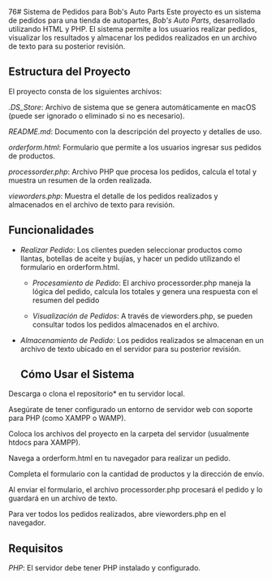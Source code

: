 

76# Sistema de Pedidos para Bob's Auto Parts
Este proyecto es un sistema de pedidos para una tienda de autopartes, *Bob's Auto Parts*, desarrollado utilizando HTML y PHP.
El sistema permite a los usuarios realizar pedidos, visualizar los resultados y almacenar los pedidos realizados en un
archivo de texto para su posterior revisión.

## Estructura del Proyecto
El proyecto consta de los siguientes archivos:

*.DS_Store*: Archivo de sistema que se genera automáticamente en macOS (puede ser ignorado o eliminado si no es necesario).

*README.md*: Documento con la descripción del proyecto y detalles de uso.

*orderform.html*: Formulario que permite a los usuarios ingresar sus pedidos de productos.

*processorder.php*: Archivo PHP que procesa los pedidos, calcula el total y muestra un resumen de la orden realizada.

*vieworders.php*: Muestra el detalle de los pedidos realizados y almacenados en el archivo de texto para revisión.

## Funcionalidades

- *Realizar Pedido*: Los clientes pueden seleccionar productos como llantas, botellas de aceite y bujías, y hacer un pedido
   utilizando el formulario en orderform.html.

  - *Procesamiento de Pedido*: El archivo processorder.php maneja la lógica del pedido, calcula los totales y genera una
   respuesta con el resumen del pedido

   - *Visualización de Pedidos*: A través de vieworders.php, se pueden consultar todos los pedidos almacenados en el archivo.

- *Almacenamiento de Pedido*: Los pedidos realizados se almacenan en un archivo de texto ubicado en el servidor para su
  posterior revisión.

  ## Cómo Usar el Sistema
Descarga o clona el repositorio* en tu servidor local.

Asegúrate de tener configurado un entorno de servidor web con soporte para PHP (como XAMPP o WAMP).

Coloca los archivos del proyecto en la carpeta del servidor (usualmente htdocs para XAMPP).

Navega a orderform.html en tu navegador para realizar un pedido.

Completa el formulario con la cantidad de productos y la dirección de envío.

Al enviar el formulario, el archivo processorder.php procesará el pedido y lo guardará en un archivo de texto.

 Para ver todos los pedidos realizados, abre vieworders.php en el navegador.

 ## Requisitos

 *PHP*: El servidor debe tener PHP instalado y configurado.
